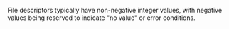 File descriptors typically have non-negative integer values, with negative values being reserved to indicate "no value" or error conditions.
